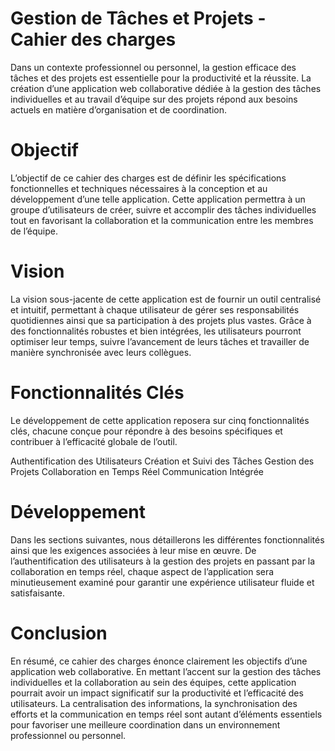 # Gestion de Tâches et Projets - Cahier des charges

Dans un contexte professionnel ou personnel, la gestion efficace des tâches et des projets est essentielle pour la productivité et la réussite. La création d’une application web collaborative dédiée à la gestion des tâches individuelles et au travail d’équipe sur des projets répond aux besoins actuels en matière d’organisation et de coordination.

# Objectif
L’objectif de ce cahier des charges est de définir les spécifications fonctionnelles et techniques nécessaires à la conception et au développement d’une telle application. Cette application permettra à un groupe d’utilisateurs de créer, suivre et accomplir des tâches individuelles tout en favorisant la collaboration et la communication entre les membres de l’équipe.

# Vision
La vision sous-jacente de cette application est de fournir un outil centralisé et intuitif, permettant à chaque utilisateur de gérer ses responsabilités quotidiennes ainsi que sa participation à des projets plus vastes. Grâce à des fonctionnalités robustes et bien intégrées, les utilisateurs pourront optimiser leur temps, suivre l’avancement de leurs tâches et travailler de manière synchronisée avec leurs collègues.

# Fonctionnalités Clés
Le développement de cette application reposera sur cinq fonctionnalités clés, chacune conçue pour répondre à des besoins spécifiques et contribuer à l’efficacité globale de l’outil.

Authentification des Utilisateurs
Création et Suivi des Tâches
Gestion des Projets
Collaboration en Temps Réel
Communication Intégrée

# Développement
Dans les sections suivantes, nous détaillerons les différentes fonctionnalités ainsi que les exigences associées à leur mise en œuvre. De l’authentification des utilisateurs à la gestion des projets en passant par la collaboration en temps réel, chaque aspect de l’application sera minutieusement examiné pour garantir une expérience utilisateur fluide et satisfaisante.

# Conclusion
En résumé, ce cahier des charges énonce clairement les objectifs d’une application web collaborative. En mettant l’accent sur la gestion des tâches individuelles et la collaboration au sein des équipes, cette application pourrait avoir un impact significatif sur la productivité et l’efficacité des utilisateurs. La centralisation des informations, la synchronisation des efforts et la communication en temps réel sont autant d’éléments essentiels pour favoriser une meilleure coordination dans un environnement professionnel ou personnel.
